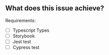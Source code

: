 <!--- STOP! Before you open an issue please search this repository's issues to see if it has already been reported. This helps reduce duplicate issues from being created. -->

## What does this issue achieve?

Requirements:

- [ ] Typescript Types
- [ ] Storybook
- [ ] Jest test
- [ ] Cypress test
